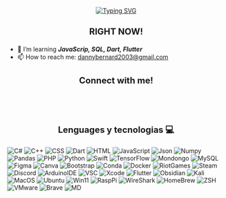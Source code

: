 <!--Markdown preview ctrl + kv-->
<link rel="preconnect" href="https://fonts.googleapis.com">
<link rel="preconnect" href="https://fonts.gstatic.com" crossorigin>
<link href="https://fonts.googleapis.com/css2?family=Handjet:wght@300&family=JetBrains+Mono:wght@300&family=Noto+Sans+NKo+Unjoined&family=Open+Sans:ital,wght@0,300;0,500;1,300;1,500&display=swap" rel="stylesheet">

<!-- Importar iconos -->
<link rel="stylesheet" href="https://cdnjs.cloudflare.com/ajax/libs/font-awesome/6.7.2/css/all.min.css" integrity="sha512-Evv84Mr4kqVGRNSgIGL/F/aIDqQb7xQ2vcrdIwxfjThSH8CSR7PBEakCr51Ck+w+/U6swU2Im1vVX0SVk9ABhg==" crossorigin="anonymous" referrerpolicy="no-referrer" /> 

<!-- Titulo -->
<p align="center">
<a href="https://git.io/typing-svg"><img src="https://readme-typing-svg.demolab.com?font=Handjet&size=48px&pause=1500&color=FF2EE6&center=true&duration=2500&vCenter=true&width=435&lines=Hi+there,+i'm+Daniel+Bernard;aka+'+P1NKW0LF+'" alt="Typing SVG" /></a>
</p>

<!-- primer subtitulo -->
<h3 align="center" style="font-size: 20px;" > 
    RIGHT NOW!
</h3>

<!-- body -->
- 🌱 I’m learning ***JavaScrip, SQL, Dart, Flutter***
- 📫 How to reach me: dannybernard2003@gmail.com

<!-- Contactos -->
<h3 align="center" style="font-size: 20px;" > 
    Connect with me!
</h3>

<!-- Iconos -->
<div class="flex-container">
    <div class="item">
        <i class="fa-brands fa-linkedin" style="color: #FFD43B; font-size: 45px;"></i>
    </div>
    <div class="item">
        <i class="fa-brands fa-linkedin" style="color: #FFD43B; font-size: 45px;"></i>
    </div>
    <div class="item">
        <i class="fa-brands fa-linkedin" style="color: #FFD43B; font-size: 45px;"></i>
    </div>
     <div class="item">
        <i class="fa-brands fa-linkedin" style="color: #FFD43B; font-size: 45px;"></i>
    </div>
</div>

<!-- Technologias titulo -->
<h3 align="center" style="font-size: 20px;" > 
    Lenguages y tecnologias 💻
</h3>

<!-- Technologias -->
![C#](https://img.shields.io/badge/C%23-239120?style=for-the-badge&logo=csharp&logoColor=white)
![C++](https://img.shields.io/badge/C%2B%2B-00599C?style=for-the-badge&logo=c%2B%2B&logoColor=white)
![CSS](https://img.shields.io/badge/CSS3-1572B6?style=for-the-badge&logo=css3&logoColor=white)
![Dart](https://img.shields.io/badge/Dart-0175C2?style=for-the-badge&logo=dart&logoColor=white)
![HTML](https://img.shields.io/badge/HTML5-E34F26?style=for-the-badge&logo=html5&logoColor=white)
![JavaScript](https://img.shields.io/badge/JavaScript-323330?style=for-the-badge&logo=javascript&logoColor=F7DF1E)
![Json](https://img.shields.io/badge/json-5E5C5C?style=for-the-badge&logo=json&logoColor=white)
![Numpy](https://img.shields.io/badge/Numpy-777BB4?style=for-the-badge&logo=numpy&logoColor=white)
![Pandas](https://img.shields.io/badge/Pandas-2C2D72?style=for-the-badge&logo=pandas&logoColor=white)
![PHP](https://img.shields.io/badge/PHP-777BB4?style=for-the-badge&logo=php&logoColor=white)
![Python](https://img.shields.io/badge/Python-FFD43B?style=for-the-badge&logo=python&logoColor=blue)
![Swift](https://img.shields.io/badge/Swift-FA7343?style=for-the-badge&logo=swift&logoColor=white)
![TensorFlow](https://img.shields.io/badge/TensorFlow-FF6F00?style=for-the-badge&logo=TensorFlow&logoColor=white)
![Mondongo](https://img.shields.io/badge/MongoDB-4EA94B?style=for-the-badge&logo=mongodb&logoColor=white)
![MySQL](https://img.shields.io/badge/MySQL-005C84?style=for-the-badge&logo=mysql&logoColor=white)
![Figma](https://img.shields.io/badge/Figma-F24E1E?style=for-the-badge&logo=figma&logoColor=white)
![Canva](https://img.shields.io/badge/Canva-%2300C4CC.svg?&style=for-the-badge&logo=Canva&logoColor=white)
![Bootstrap](https://img.shields.io/badge/Bootstrap-563D7C?style=for-the-badge&logo=bootstrap&logoColor=white)
![Conda](https://img.shields.io/badge/conda-342B029.svg?&style=for-the-badge&logo=anaconda&logoColor=white)
![Docker](https://img.shields.io/badge/Docker-2CA5E0?style=for-the-badge&logo=docker&logoColor=white)
![RiotGames](https://img.shields.io/badge/Riot_Games-D32936?style=for-the-badge&logo=riot-games&logoColor=white)
![Steam](https://img.shields.io/badge/Steam-000000?style=for-the-badge&logo=steam&logoColor=white)
![Discord](https://img.shields.io/badge/Discord-5865F2?style=for-the-badge&logo=discord&logoColor=white)
![ArduinoIDE](https://img.shields.io/badge/Arduino_IDE-00979D?style=for-the-badge&logo=arduino&logoColor=white)
![VSC](https://img.shields.io/badge/VSCode-0078D4?style=for-the-badge&logo=visual%20studio%20code&logoColor=white)
![Xcode](https://img.shields.io/badge/Xcode-007ACC?style=for-the-badge&logo=Xcode&logoColor=white)
![Flutter](https://img.shields.io/badge/Flutter-02569B?style=for-the-badge&logo=flutter&logoColor=white)
![Obsidian](https://img.shields.io/badge/Obsidian-483699?style=for-the-badge&logo=Obsidian&logoColor=white)
![Kali](https://img.shields.io/badge/Kali_Linux-557C94?style=for-the-badge&logo=kali-linux&logoColor=white)
![MacOS](https://img.shields.io/badge/mac%20os-000000?style=for-the-badge&logo=apple&logoColor=white)
![Ubuntu](https://img.shields.io/badge/Ubuntu-E95420?style=for-the-badge&logo=ubuntu&logoColor=white)
![Win11](https://img.shields.io/badge/Windows_11-0078d4?style=for-the-badge&logo=windows-11&logoColor=white)
![RaspPi](https://img.shields.io/badge/Raspberry%20Pi-A22846?style=for-the-badge&logo=Raspberry%20Pi&logoColor=white)
![WireShark](https://img.shields.io/badge/Wireshark-1679A7?style=for-the-badge&logo=Wireshark&logoColor=white)
![HomeBrew](https://img.shields.io/badge/homebrew-FBB040?style=for-the-badge&logo=homebrew&logoColor=white)
![ZSH](https://img.shields.io/badge/Zsh-F15A24?style=for-the-badge&logo=Zsh&logoColor=white)
![VMware](https://img.shields.io/badge/VMware-231f20?style=for-the-badge&logo=VMware&logoColor=white)
![Brave](https://img.shields.io/badge/Brave-FF1B2D?style=for-the-badge&logo=Brave&logoColor=white)
![MD](https://img.shields.io/badge/Markdown-000000?style=for-the-badge&logo=markdown&logoColor=white)




<!--
Here are some ideas to get you started:

- 🔭 I’m currently working on ...
- 🌱 I’m currently learning ...
- 👯 I’m looking to collaborate on ...
- 🤔 I’m looking for help with ...
- 💬 Ask me about ...
- 📫 How to reach me: ...
- 😄 Pronouns: ...
- ⚡ Fun fact: ... 
-->

<style>
  .flex-container {
    display: flex;
    padding: 10px;
  }

  .item {
    text-align: center;
    padding: 10px;
    border-radius: 10px;
    flex: 1; /* Distribuye el espacio equitativamente */
  }
</style>

